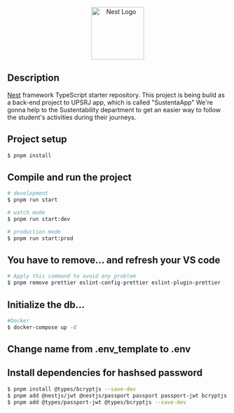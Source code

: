 <p align="center">
  <a href="http://nestjs.com/" target="blank"><img src="https://nestjs.com/img/logo-small.svg" width="120" alt="Nest Logo" /></a>
</p>

[circleci-image]: https://img.shields.io/circleci/build/github/nestjs/nest/master?token=abc123def456
[circleci-url]: https://circleci.com/gh/nestjs/nest

## Description

[Nest](https://github.com/nestjs/nest) framework TypeScript starter repository.
This project is being build as a back-end project to UPSRJ app, which is called "SustentaApp"
We're gonna help to the Sustentability department to get an easier way to follow the student's activities during their journeys.

## Project setup

```bash
$ pnpm install
```

## Compile and run the project

```bash
# development
$ pnpm run start

# watch mode
$ pnpm run start:dev

# production mode
$ pnpm run start:prod
```

## You have to remove... and refresh your VS code

```bash
# Apply this command to avoid any problem
$ pnpm remove prettier eslint-config-prettier eslint-plugin-prettier
```

## Initialize the db...

```bash
#Docker
$ docker-compose up -d

```

## Change name from .env_template to .env

## Install dependencies for hashsed password

```bash
$ pnpm install @types/bcryptjs --save-dev
$ pnpm add @nestjs/jwt @nestjs/passport passport passport-jwt bcryptjs
$ pnpm add @types/passport-jwt @types/bcryptjs --save-dev

```
